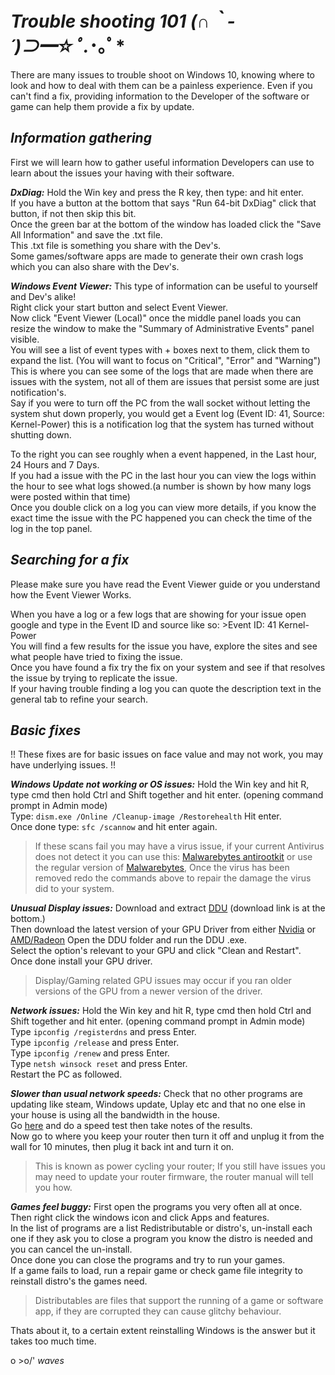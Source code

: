 # ***Trouble shooting 101 (∩｀-´)⊃━☆ﾟ.*･｡ﾟ***


There are many issues to trouble shoot on Windows 10, knowing where to look and how to deal with them can be a painless experience.
Even if you can't find a fix, providing information to the Developer of the software or game can help them provide a fix by update.


## ***Information gathering***  
First we will learn how to gather useful information Developers can use to learn about the issues your having with their software.  

***DxDiag:***
Hold the Win key and press the R key, then type: <dxdiag> and hit enter.  
If you have a button at the bottom that says "Run 64-bit DxDiag" click that button, if not then skip this bit.  
Once the green bar at the bottom of the window has loaded click the "Save All Information" and save the .txt file.  
This .txt file is something you share with the Dev's.  
Some games/software apps are made to generate their own crash logs which you can also share with the Dev's.  

***Windows Event Viewer:***
This type of information can be useful to yourself and Dev's alike!  
Right click your start button and select Event Viewer.  
Now click "Event Viewer (Local)" once the middle panel loads you can resize the window to make the "Summary of Administrative Events" panel  visible.  
You will see a list of event types with + boxes next to them, click them to expand the list. (You will want to focus on "Critical", "Error" and "Warning")  
This is where you can see some of the logs that are made when there are issues with the system, not all of them are issues that persist some are just notification's.  
Say if you were to turn off the PC from the wall socket without letting the system shut down properly, you would get a Event log (Event ID: 41, Source: Kernel-Power) this is a notification log that the system has turned without shutting down.  

To the right you can see roughly when a event happened, in the Last hour, 24 Hours and 7 Days.  
If you had a issue with the PC in the last hour you can view the logs within the hour to see what logs showed.(a number is shown by how many logs were posted within that time)  
Once you double click on a log you can view more details, if you know the exact time the issue with the PC happened you can check the time of the log in the top panel.  


## ***Searching for a fix***
Please make sure you have read the Event Viewer guide or you understand how the Event Viewer Works.  

When you have a log or a few logs that are showing for your issue open google and type in the Event ID and source like so: >Event ID: 41 Kernel-Power  
You will find a few results for the issue you have, explore the sites and see what people have tried to fixing the issue.  
Once you have found a fix try the fix on your system and see if that resolves the issue by trying to replicate the issue.  
If your having  trouble finding a log you can quote the description text in the general tab to refine your search.  


## ***Basic fixes***  
!! These fixes are for basic issues on face value and may not work, you may have underlying issues. !!

***Windows Update not working or OS issues:***
Hold the Win key and hit R, type cmd then hold Ctrl and Shift together and hit enter. (opening command prompt in Admin mode)  
Type: ```dism.exe /Online /Cleanup-image /Restorehealth``` Hit enter.  
Once done type: ```sfc /scannow``` and hit enter again.  

> If these scans fail you may have a virus issue, if your current Antivirus does not detect it you can use this: [Malwarebytes antirootkit](https://www.malwarebytes.com/antirootkit/) or use the regular version of [Malwarebytes](https://www.malwarebytes.com/premium/), Once the virus has been removed redo the commands above to repair the damage the virus did to your system.  

***Unusual Display issues:***
Download and extract [DDU](https://www.guru3d.com/files-details/display-driver-uninstaller-download.html) (download link is at the bottom.)  
Then download the latest version of your GPU Driver from either [Nvidia](https://www.nvidia.com/Download/index.aspx?lang=en-us) or [AMD/Radeon](https://www.amd.com/en/support)
Open the DDU folder and run the DDU .exe.  
Select the option's relevant to your GPU and click "Clean and Restart".  
Once done install your GPU driver.   

>Display/Gaming related GPU issues may occur if you ran older versions of the GPU from a newer version of the driver.  

***Network issues:***
Hold the Win key and hit R, type cmd then hold Ctrl and Shift together and hit enter. (opening command prompt in Admin mode)  
Type ```ipconfig /registerdns``` and press Enter.  
Type ```ipconfig /release``` and press Enter.  
Type ```ipconfig /renew``` and press Enter.  
Type ```netsh winsock reset``` and press Enter.  
Restart the PC as followed.  

***Slower than usual network speeds:***
Check that no other programs are updating like steam, Windows update, Uplay etc and that no one else in your house is using all the bandwidth in the house.  
Go [here](https://www.speedtest.net/) and do a speed test then take notes of the results.  
Now go to where you keep your router then turn it off and unplug it from the wall for 10 minutes, then plug it back int and turn it on.  

>This is known as power cycling your router; If you still have issues you may need to update your router firmware, the router manual will tell you how.  

***Games feel buggy:***
First open the programs you very often all at once.  
Then right click the windows icon and click Apps and features.  
In the list of programs are a list Redistributable or distro's, un-install each one if they ask you to close a program you know the distro is needed and you can cancel the un-install.  
Once done you can close the programs and try to run your games.  
If a game fails to load, run a repair game or check game file integrity to reinstall distro's the games need.  
>Distributables are files that support the running of a game or software app, if they are corrupted they can cause glitchy behaviour.  
  
  
Thats about it, to a certain extent reinstalling Windows is the answer but it takes too much time.  

o >o/' *waves*
